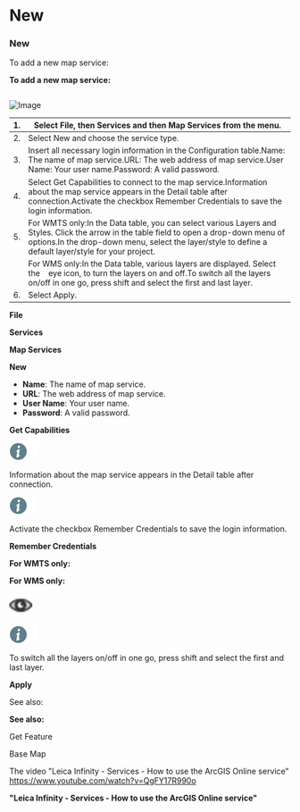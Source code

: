 # New

### New

To add a new map service:

**To add a new map service:**

|  |  |
| --- | --- |

![Image](graphics/00815248.jpg)

| 1. | Select File, then Services and then Map Services from the menu. |
| --- | --- |
| 2. | Select New and choose the service type. |
| 3. | Insert all necessary login information in the Configuration table.Name: The name of map service.URL: The web address of map service.User Name: Your user name.Password: A valid password. |
| 4. | Select Get Capabilities to connect to the map service.Information about the map service appears in the Detail table after connection.Activate the checkbox Remember Credentials to save the login information. |
| 5. | For WMTS only:In the Data table, you can select various Layers and Styles. Click the arrow in the table field to open a drop-down menu of options.In the drop-down menu, select the layer/style to define a default layer/style for your project. |
|  | For WMS only:In the Data table, various layers are displayed. Select the    eye icon, to turn the layers on and off.To switch all the layers on/off in one go, press shift and select the first and last layer. |
| 6. | Select Apply. |

**File**

**Services**

**Map Services**

**New**

- **Name**: The name of map service.
- **URL**: The web address of map service.
- **User Name**: Your user name.
- **Password**: A valid password.

**Get Capabilities**

![Image](./data/icons/note.gif)

Information about the map service appears in the Detail table after connection.

![Image](./data/icons/note.gif)

Activate the checkbox Remember Credentials to save the login information.

**Remember Credentials**

**For WMTS only:**

**For WMS only:**

![Image](graphics/00466040.jpg)

![Image](./data/icons/note.gif)

To switch all the layers on/off in one go, press shift and select the first and last layer.

**Apply**

See also:

**See also:**

Get Feature

Base Map

The video "Leica Infinity - Services - How to use the ArcGIS Online service" https://www.youtube.com/watch?v=QgFY17R990o

**"Leica Infinity - Services - How to use the ArcGIS Online service"**

